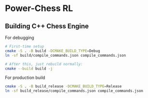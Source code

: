 # Power-Chess RL

## Building C++ Chess Engine
For debugging
```bash
# First-time setup
cmake -S . -B build -DCMAKE_BUILD_TYPE=Debug
ln -sf build/compile_commands.json compile_commands.json

# After this, just rebuild normally:
cmake --build build -j
```

For production build
```bash
cmake -S . -B build_release -DCMAKE_BUILD_TYPE=Release
ln -sf build_release/compile_commands.json compile_commands.json
```
